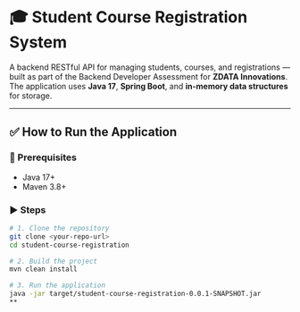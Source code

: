 # 🎓 Student Course Registration System

A backend RESTful API for managing students, courses, and registrations — built as part of the Backend Developer Assessment for **ZDATA Innovations**. The application uses **Java 17**, **Spring Boot**, and **in-memory data structures** for storage.

---

## ✅ How to Run the Application

### 🔧 Prerequisites
- Java 17+
- Maven 3.8+

### ▶️ Steps
```bash
# 1. Clone the repository
git clone <your-repo-url>
cd student-course-registration

# 2. Build the project
mvn clean install

# 3. Run the application
java -jar target/student-course-registration-0.0.1-SNAPSHOT.jar
**

